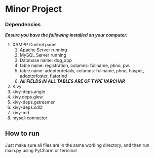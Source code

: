 # Minor Project

### Dependencies
__*Ensure you have the following installed on your computer:*__
1. XAMPP Control panel
    1. Apache Server running
    2. MySQL Server running
    3. Database name: dog_app
    4. table name: registration, columns: fullname, phno, pw.
    5. table name: adopterdetails, columns: fullname, phno, haspet, adoptorfoster, flatorind
    6. __*All FIELDS IN ALL TABLES ARE OF TYPE VARCHAR*__
2. Kivy
3. kivy-deps.angle
4. kivy.deps.glew
5. kivy-deps.gstreamer
6. kivy-deps.sdl2
7. kivy-md
8. mysql-connector

## How to run
Just make sure all files are in the same working directory, and then run main.py using PyCharm or terminal

